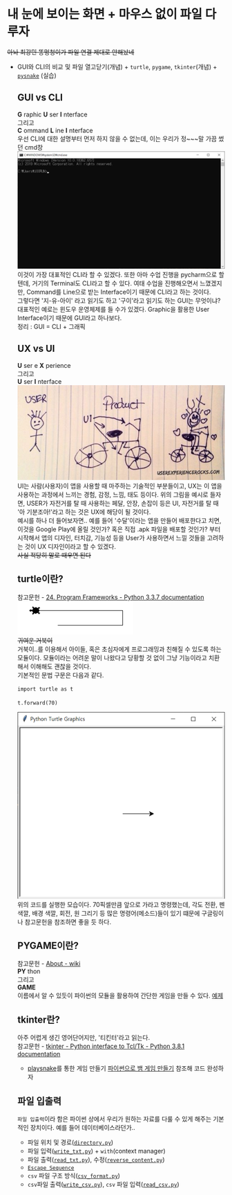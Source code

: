 # 내 눈에 보이는 화면 + 마우스 없이 파일 다루자 
~~아놔 최강민 똥멍청이가 파일 연결 제대로 안해놨네~~
+ GUI와 CLI의 비교 및 파일 열고닫기(개념) + `turtle`, `pygame`, `tkinter`(개념) + [`pysnake`](5.gui,cli+fileinput/pysnake.py) (실습)

  ## GUI vs CLI

  __G__ raphic __U__ ser __I__ nterface  
  그리고  
  __C__ ommand __L__ ine __I__ nterface  
  우선 CLI에 대한 설명부터 먼저 하지 않을 수 없는데, 이는 우리가 정~~~말 가끔 썼던 cmd창  
  ![cmd창](../pics/cmd1.png)  
  이것이 가장 대표적인 CLI라 할 수 있겠다. 또한 아마 수업 진행을 pycharm으로 할 텐데, 거기의 Terminal도 CLI라고 할 수 있다. 여태 수업을 진행해오면서 느꼈겠지만, Command를 Line으로 받는 Interface이기 때문에 CLI라고 하는 것이다.  
  그렇다면 '지-유-아이' 라고 읽기도 하고 '구이'라고 읽기도 하는 GUI는 무엇이냐? 대표적인 예로는 윈도우 운영체제를 들 수가 있겠다. Graphic을 활용한 User Interface이기 때문에 GUI라고 하나보다.  
  정리 : GUI = CLI + 그래픽
  
  ## UX vs UI
  __U__ ser e __X__ perience  
  그리고  
  __U__ ser __I__ nterface  
  ![UIUX](../pics/UIUX.jpg)  
  UI는 사람(사용자)이 앱을 사용할 때 마주하는 기술적인 부분들이고, UX는 이 앱을 사용하는 과정에서 느끼는 경험, 감정, 느낌, 태도 등이다. 위의 그림을 예시로 들자면, USER가 자전거를 탈 때 사용하는 페달, 안장, 손잡이 등은 UI, 자전거를 탈 때 '아 기분조아!'라고 하는 것은  UX에 해당이 될 것이다.  
  예시를 하나 더 들어보자면.. 예를 들어 '수달'이라는 앱을 만들어 배포한다고 치면, 이것을 Google Play에 올릴 것인가? 혹은 직접 .apk 파일을 배포할 것인가? 부터 시작해서 앱의 디자인, 터치감, 기능성 등을 User가 사용하면서 느낄 것들을 고려하는 것이 UX 디자인이라고 할 수 있겠다.  
  ~~사실 적당히 말로 때우면 된다~~
  
  ## turtle이란?
  참고문헌 - [24. Program Frameworks - Python 3.3.7 documentation](https://docs.python.org/3.3/library/frameworks.html)  
  ![cuteturtle](../pics/turtle.png)  
  ~~귀여운 거북이~~  
  거북이..를 이용해서 아이들, 혹은 초심자에게 프로그래밍과 친해질 수 있도록 하는 모듈이다. 모듈이라는 어려운 말이 나왔다고 당황할 것 없이 그냥 기능이라고 치환해서 이해해도 괜찮을 것이다.  
  기본적인 문법 구문은 다음과 같다.  
  ```
  import turtle as t
  
  t.forward(70)
  ```  
  ![turtle_ex1](../pics/turtle_ex1.png)  
  위의 코드를 실행한 모습이다. 70픽셀만큼 앞으로 가라고 명령했는데, 각도 전환, 펜 색깔, 배경 색깔, 회전, 원 그리기 등 많은 명령어(메소드)들이 있기 떄문에 구글링이나 참고문헌을 참조하면 좋을 듯 하다.  
  
  
  ## PYGAME이란?  
  참고문헌 - [About - wiki](https://www.pygame.org/wiki/about)  
  __PY__ thon  
  그리고  
  __GAME__  
  이름에서 알 수 있듯이 파이썬의 모듈을 활용하여 간단한 게임을 만들 수 있다. [예제](https://lidron.tistory.com/41)

  ## tkinter란?
  아주 어렵게 생긴 영어단어지만, '티킨터'라고 읽는다.  
  참고문헌 - [tkinter - Python interface to Tcl/Tk - Python 3.8.1 documentation](https://docs.python.org/ko/3/library/tkinter.html)
  - [playsnake](https://python.bakyeono.net/chapter-12-1.html)를 통한 게임 만들기
    [파이썬으로 뱀 게임 만들기](https://python.bakyeono.net/chapter-12-1.html) 참조해 코드 완성하자

  ## 파일 입출력 <!--파일 입출력,`csv`에 대한 이해(개념) + 파일 입출력(실습)-->
  `파일 입출력`이라 함은 파이썬 상에서 우리가 원하는 자료를 다룰 수 있게 해주는 기본적인 장치이다. 예를 들어 데이터베이스라던가.. 
  

  - 파일 위치 및 경로([`directory.py`](5.gui,cli+fileinput/directory.py))
  - 파일 입력([`write_txt.py`](5.gui,cli+fileinput/write_txt.py)) + `with`(context manager)
  - 파일 출력([`read_txt.py`](5.gui,cli+fileinput/read_txt.py)), 수정([`reverse_content.py`](5.gui,cli+fileinput/reverse_content.py))
  - [`Escape Sequence`](5.gui,cli+fileinput/escape_sequence.py)
  - `csv` 파일 구조 방식([`csv_format.py`](5.gui,cli+fileinput/csv_format.py))
  - `csv`파일 출력([`write_csv.py`](5.gui,cli+fileinput/write_csv.py)), `csv` 파일 입력([`read_csv.py`](5.gui,cli+fileinput/read_csv.py))
